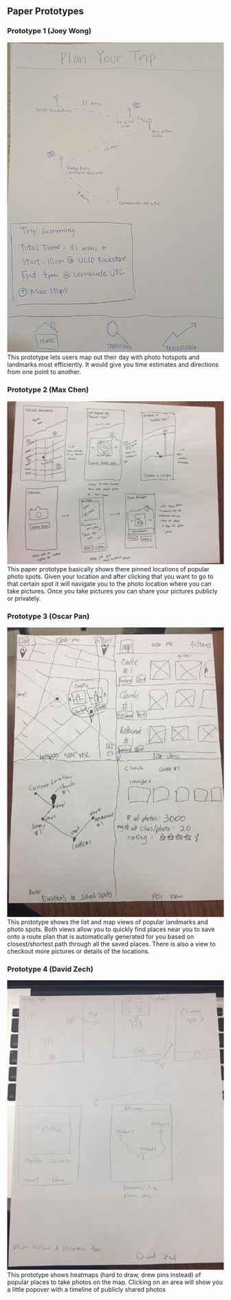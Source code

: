 ## Paper Prototypes

### Prototype 1 (Joey Wong)
![PrototypeJW](images/MapOut.jpg)
This prototype lets users map out their day with photo hotspots and landmarks most efficiently. It would give you time estimates and directions from one point to another.

### Prototype 2 (Max Chen)
![PrototypeMC](images/PhotoSpot.jpg)
This paper prototype basically shows there pinned locations of popular photo spots. Given your location and after clicking that you want to go to that certain spot it will navigate you to the photo location where you can take pictures. Once you take pictures you can share your pictures publicly or privately. 

### Prototype 3 (Oscar Pan)
![PrototypeOP](images/TripPlanner.JPG)
This prototype shows the list and map views of popular landmarks and photo spots. Both views allow you to quickly find places near you to save onto a route plan that is automatically generated for you based on closest/shortest path through all the saved places. There is also a view to checkout more pictures or details of the locations.

### Prototype 4 (David Zech)
![PrototypeDZ](images/PhotoHotspot.JPG)
This prototype shows heatmaps (hard to draw, drew pins instead) of popular places to take photos on the map. Clicking on an area will show you a little popover with a timeline of publicly shared photos
